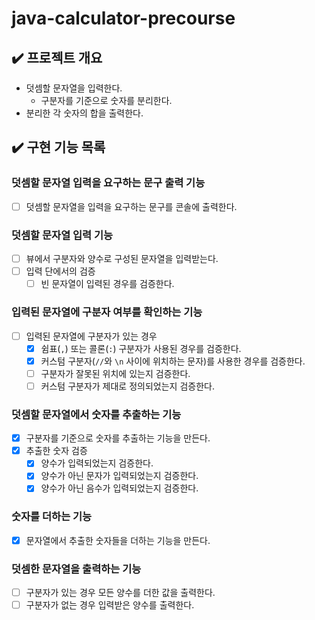 # java-calculator-precourse

## ✔️ 프로젝트 개요

- 덧셈할 문자열을 입력한다.
    - 구분자를 기준으로 숫자를 분리한다.
- 분리한 각 숫자의 합을 출력한다.

## ✔️ 구현 기능 목록

### 덧셈할 문자열 입력을 요구하는 문구 출력 기능

- [ ] 덧셈할 문자열을 입력을 요구하는 문구를 콘솔에 출력한다.

### 덧셈할 문자열 입력 기능

- [ ] 뷰에서 구분자와 양수로 구성된 문자열을 입력받는다.
- [ ] 입력 단에서의 검증
  - [ ] 빈 문자열이 입력된 경우를 검증한다.

### 입력된 문자열에 구분자 여부를 확인하는 기능

- [ ] 입력된 문자열에 구분자가 있는 경우
  - [x] 쉼표(`,`) 또는 콜론(`:`) 구분자가 사용된 경우를 검증한다.
  - [x] 커스텀 구분자(`//`와 `\n` 사이에 위치하는 문자)를 사용한 경우를 검증한다.
  - [ ] 구분자가 잘못된 위치에 있는지 검증한다.
  - [ ] 커스텀 구분자가 제대로 정의되었는지 검증한다.

### 덧셈할 문자열에서 숫자를 추출하는 기능

- [x] 구분자를 기준으로 숫자를 추출하는 기능을 만든다.
- [x] 추출한 숫자 검증
  - [x] 양수가 입력되었는지 검증한다.
  - [x] 양수가 아닌 문자가 입력되었는지 검증한다.
  - [x] 양수가 아닌 음수가 입력되었는지 검증한다.

### 숫자를 더하는 기능
- [x] 문자열에서 추출한 숫자들을 더하는 기능을 만든다.

### 덧셈한 문자열을 출력하는 기능

- [ ] 구분자가 있는 경우 모든 양수를 더한 값을 출력한다.
- [ ] 구분자가 없는 경우 입력받은 양수를 출력한다.